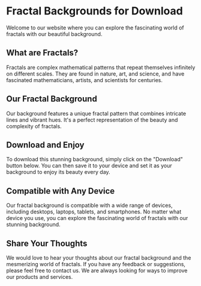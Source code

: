 <!--font:Poppins-->

# Fractal Backgrounds for Download

Welcome to our website where you can explore the fascinating world of fractals with our beautiful background. 

## What are Fractals?

Fractals are complex mathematical patterns that repeat themselves infinitely on different scales. They are found in nature, art, and science, and have fascinated mathematicians, artists, and scientists for centuries.

## Our Fractal Background

Our background features a unique fractal pattern that combines intricate lines and vibrant hues. It's a perfect representation of the beauty and complexity of fractals. 

## Download and Enjoy

To download this stunning background, simply click on the "Download" button below. You can then save it to your device and set it as your background to enjoy its beauty every day.

## Compatible with Any Device

Our fractal background is compatible with a wide range of devices, including desktops, laptops, tablets, and smartphones. No matter what device you use, you can explore the fascinating world of fractals with our stunning background.

## Share Your Thoughts

We would love to hear your thoughts about our fractal background and the mesmerizing world of fractals. If you have any feedback or suggestions, please feel free to contact us. We are always looking for ways to improve our products and services.

<!--

Write me markdown content of website with wallpaper:

"A wallpaper featuring a colorful fractal pattern, with intricate lines and bold colors."

The header of the page should not be copy of the text but rather a real content of the website which is using this wallpaper.


---


# Fractalicious Wallpaper

Welcome to our website featuring a mesmerizing wallpaper with a colorful fractal pattern! This intricate design is sure to add a pop of bold colors to your device screen.

## About the Wallpaper

Our wallpaper features a unique fractal pattern that combines intricate lines and vibrant hues. Each time you look at it, you'll notice new details and color combinations that will keep you captivated.

## How to Download

To download this stunning wallpaper, simply click on the "Download" button below. You can then save it to your device and set it as your wallpaper to enjoy its beauty every day.

## Compatibility

Our wallpaper is compatible with a wide range of devices, including desktops, laptops, tablets, and smartphones. No matter what device you use, you can enjoy the stunning beauty of this fractal wallpaper.

## Share Your Thoughts

We would love to hear your thoughts about our wallpaper. If you have any feedback or suggestions, please feel free to contact us. We are always looking for ways to improve our products and services.


---


Heading should not include word "wallpaper". The website should not be about the wallpaper itself, wallpaper is just a related background, rewrite whole content.


---


# Discover the Beauty of Fractals

Welcome to our website where you can explore the mesmerizing world of fractals through our stunning background featuring a colorful fractal pattern. 

## What are Fractals?

Fractals are complex mathematical patterns that repeat themselves infinitely on different scales. They are found in nature, art, and science, and have fascinated mathematicians, artists, and scientists for centuries.

## Our Fractal Background

Our background features a unique fractal pattern that combines intricate lines and vibrant hues. It's a perfect representation of the beauty and complexity of fractals. 

## Download and Enjoy

To download this beautiful background, simply click on the "Download" button below. You can then save it to your device and set it as your background to enjoy its beauty every day.

## Compatible with Any Device

Our fractal background is compatible with a wide range of devices, including desktops, laptops, tablets, and smartphones. No matter what device you use, you can enjoy the stunning beauty of this fractal background.

## Share Your Thoughts

We would love to hear your thoughts about our fractal background and the fascinating world of fractals. If you have any feedback or suggestions, please feel free to contact us. We are always looking for ways to improve our products and services.


---


Heading is too long, rewrite whole content.


---


# Explore the World of Fractals with Our Stunning Background

Welcome to our website where you can discover the mesmerizing world of fractals through our beautiful background. 

## What are Fractals?

Fractals are complex mathematical patterns that repeat themselves infinitely on different scales. They are found in nature, art, and science, and have fascinated mathematicians, artists, and scientists for centuries.

## Our Fractal Background

Our background features a unique fractal pattern that combines intricate lines and vibrant hues. It's a perfect representation of the beauty and complexity of fractals. 

## Download and Enjoy

To download this stunning background, simply click on the "Download" button below. You can then save it to your device and set it as your background to enjoy its beauty every day.

## Compatible with Any Device

Our fractal background is compatible with a wide range of devices, including desktops, laptops, tablets, and smartphones. No matter what device you use, you can explore the fascinating world of fractals with our stunning background.

## Share Your Thoughts

We would love to hear your thoughts about our fractal background and the mesmerizing world of fractals. If you have any feedback or suggestions, please feel free to contact us. We are always looking for ways to improve our products and services.


---


Heading is too long, rewrite whole content.


---


# Discover Fractals: Download Our Stunning Background

Welcome to our website where you can explore the fascinating world of fractals with our beautiful background. 

## What are Fractals?

Fractals are complex mathematical patterns that repeat themselves infinitely on different scales. They are found in nature, art, and science, and have fascinated mathematicians, artists, and scientists for centuries.

## Our Fractal Background

Our background features a unique fractal pattern that combines intricate lines and vibrant hues. It's a perfect representation of the beauty and complexity of fractals. 

## Download and Enjoy

To download this stunning background, simply click on the "Download" button below. You can then save it to your device and set it as your background to enjoy its beauty every day.

## Compatible with Any Device

Our fractal background is compatible with a wide range of devices, including desktops, laptops, tablets, and smartphones. No matter what device you use, you can explore the fascinating world of fractals with our stunning background.

## Share Your Thoughts

We would love to hear your thoughts about our fractal background and the mesmerizing world of fractals. If you have any feedback or suggestions, please feel free to contact us. We are always looking for ways to improve our products and services.


---


Write me a Google font which is best fitting for the website.

Pick from the list:
- Raleway
- Great Vibes
- Playfair Display
- Lobster
- Orbitron
- Inter
- Barlow Condensed
- Open Sans
- Dancing Script
- Futura
- Alegreya
- Poppins
- IBM Plex Sans
- Montserrat
- Roboto
- Exo 2
- Lato


Write just the font name nothing else.


---


Poppins

-->
